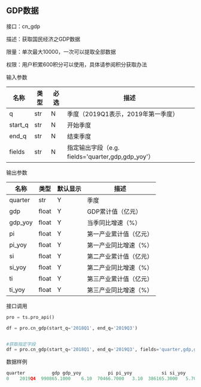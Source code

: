 ## GDP数据

接口：cn_gdp

描述：获取国民经济之GDP数据

限量：单次最大10000，一次可以提取全部数据

权限：用户积累600积分可以使用，具体请参阅积分获取办法 

输入参数

| 名称 | 类型 | 必选 | 描述 |
| --- | --- | --- | --- |
| q | str | N | 季度（2019Q1表示，2019年第一季度） |
| start_q | str | N | 开始季度 |
| end_q | str | N | 结束季度 |
| fields | str | N | 指定输出字段（e.g. fields='quarter,gdp,gdp_yoy'） |

输出参数

| 名称 | 类型 | 默认显示 | 描述 |
| --- | --- | --- | --- |
| quarter | str | Y | 季度 |
| gdp | float | Y | GDP累计值（亿元） |
| gdp_yoy | float | Y | 当季同比增速（%） |
| pi | float | Y | 第一产业累计值（亿元） |
| pi_yoy | float | Y | 第一产业同比增速（%） |
| si | float | Y | 第二产业累计值（亿元） |
| si_yoy | float | Y | 第二产业同比增速（%） |
| ti | float | Y | 第三产业累计值（亿元） |
| ti_yoy | float | Y | 第三产业同比增速（%） |

接口调用

```python
pro = ts.pro_api()

df = pro.cn_gdp(start_q='2018Q1', end_q='2019Q3')


#获取指定字段
df = pro.cn_gdp(start_q='2018Q1', end_q='2019Q3', fields='quarter,gdp,gdp_yoy')
```

数据样例

```python
quarter          gdp gdp_yoy          pi pi_yoy           si si_yoy           ti ti_yoy
0    2019Q4  990865.1000    6.10  70466.7000   3.10  386165.3000   5.70  534233.1000   6.90
```
